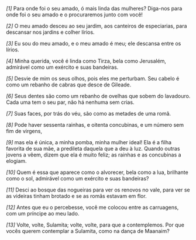 *[1]* Para onde foi o seu amado, ó mais linda das mulheres? Diga-nos para onde foi o seu amado e o procuraremos junto com você!

*[2]* O meu amado desceu ao seu jardim, aos canteiros de especiarias, para descansar nos jardins e colher lírios.

*[3]* Eu sou do meu amado, e o meu amado é meu; ele descansa entre os lírios.

*[4]* Minha querida, você é linda como Tirza, bela como Jerusalém, admirável como um exército e suas bandeiras.

*[5]* Desvie de mim os seus olhos, pois eles me perturbam. Seu cabelo é como um rebanho de cabras que desce de Gileade.

*[6]* Seus dentes são como um rebanho de ovelhas que sobem do lavadouro. Cada uma tem o seu par, não há nenhuma sem crias.

*[7]* Suas faces, por trás do véu, são como as metades de uma romã.

*[8]* Pode haver sessenta rainhas, e oitenta concubinas, e um número sem fim de virgens,

*[9]* mas ela é única, a minha pomba, minha mulher ideal! Ela é a filha favorita de sua mãe, a predileta daquela que a deu à luz. Quando outras jovens a vêem, dizem que ela é muito feliz; as rainhas e as concubinas a elogiam.

*[10]* Quem é essa que aparece como o alvorecer, bela como a lua, brilhante como o sol, admirável como um exército e suas bandeiras?

*[11]* Desci ao bosque das nogueiras para ver os renovos no vale, para ver se as videiras tinham brotado e se as romãs estavam em flor.

*[12]* Antes que eu o percebesse, você me colocou entre as carruagens, com um príncipe ao meu lado.

*[13]* Volte, volte, Sulamita; volte, volte, para que a contemplemos. Por que vocês querem contemplar a Sulamita, como na dança de Maanaim?

